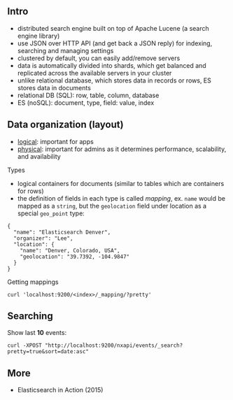 Intro
-----

- distributed search engine built on top of Apache Lucene (a search engine
  library)
- use JSON over HTTP API (and get back a JSON reply) for indexing, searching
  and managing settings
- clustered by default, you can easily add/remove servers
- data is automatically divided into shards, which get balanced and replicated
  across the available servers in your cluster
- unlike relational database, which stores data in records or rows, ES stores
  data in documents
- relational DB (SQL): row, table, column, database
- ES (noSQL): document, type, field: value, index

Data organization (layout)
--------------------------

- [logical](https://raw.github.com/jreisinger/blog/master/files/es_logical.jpg):
  important for apps
- [physical](https://raw.github.com/jreisinger/blog/master/files/es_physical.jpg):
  important for admins as it determines performance, scalability, and availability

Types
- logical containers for documents (similar to tables which are containers for
  rows)
- the definition of fields in each type is called *mapping*, ex. `name` would
  be mapped as a `string`, but the `geolocation` field under location as a
  special `geo_point` type:
```
{
  "name": "Elasticsearch Denver",
  "organizer": "Lee",
  "location": {
    "name": "Denver, Colorado, USA",
    "geolocation": "39.7392, -104.9847"
  }
}
```

Getting mappings

    curl 'localhost:9200/<index>/_mapping/?pretty'
    
Searching
---------

Show last **10** events:

    curl -XPOST "http://localhost:9200/nxapi/events/_search?pretty=true&sort=date:asc"

More
----

- Elasticsearch in Action (2015)
